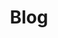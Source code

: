 ---
layout: articles
permalink: /blog/index.html
title: "Blog"
tags: [blog, projects, andres masegosa, machine learning, almeria, ual]
---